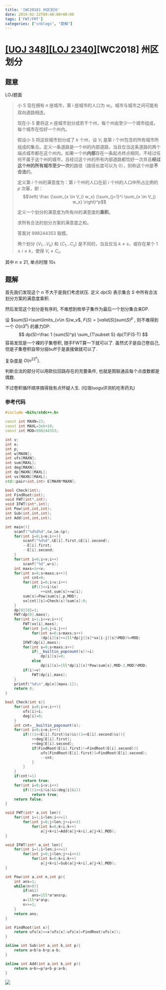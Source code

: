 ```yaml
---
title: '[WC2018] 州区划分'
date: 2019-02-22T09:48:00+00:00
tags: ['FWT/FMT']
categories: ["cnblogs", "题解"]
---
```

# [[UOJ 348]](http://uoj.ac/problem/348)[[LOJ 2340]](https://loj.ac/problem/2340)[WC2018] 州区划分

## 题意

LOJ题面

> 小 S 现在拥有 $n$ 座城市，第 $i$ 座城市的人口为 $w_i$，城市与城市之间可能有双向道路相连。
>
> 现在小 S 要将这 $n$ 座城市划分成若干个州，每个州由至少一个城市组成，每个城市在恰好一个州内。
>
> 假设小 S 将这些城市划分成了 $k$ 个州，设 $V_i$ 是第 $i$ 个州包含的所有城市所组成的集合。定义一条道路是一个州的内部道路，当且仅当这条道路的两个端点城市都在这个州内。如果一个州**内部**存在一条起点终点相同，不经过任何不属于这个州的城市，且经过这个州的所有内部道路都恰好一次并且**经过这个州的所有城市至少一次**的路径（路径长度可以为 $0$），则称这个州是**不合法**的。
>
> 定义第 $i$ 个州的满意度为：第 $i$ 个州的人口在前 $i$ 个州的人口中所占比例的 $p$ 次幂，即：
> $$\left( \frac {\sum_{x \in V_i} w_x} {\sum_{j=1}^i \sum_{x \in V_j} w_x} \right)^p$$
>
> 定义一个划分的满意度为所有州的满意度的**乘积**。
>
> 求所有合法的划分方案的满意度之和。
>
> 答案对 $998244353$ 取模。
>
> 两个划分 $\{V_1 \dots V_k\}$ 和 $\{C_1 \dots C_s\}$ 是不同的，当且仅当 $k \neq s$，或存在某个 $1 \leq i \leq k$，使得 $V_i \neq C_i$。

其中 $n\le 21$, 单点时限 $10\texttt{s}$

## 题解

首先我们发现这个 $n$ 不大于是我们考虑状压. 定义 $dp(S)$ 表示集合 $S$ 中所有合法划分方案的满意度乘积.

然后发现这个划分是有序的, 不难想到枚举子集作为最后一个划分集合来DP.

设 $sum(S)=\sum\limits_{v\in S}w_v$,  $F(S)=[valid (S)]sum(S)^p$ , 则不难得到一个 $O(n3^n)$ 的暴力DP:
$$
dp(S)=\frac 1 {sum(S)^p} \sum_{T\subset S} dp(T)F(S-T)
$$
容易发现是一个裸的子集卷积, 随手FWT算一下就可以了. 虽然式子是自己卷自己, 但是子集卷积自带分层buff于是直接做就可以了.

复杂度是 $O(n^22^n)$.

判断合法的部分可以用欧拉回路存在的充要条件, 也就是图联通且每个点度数都是偶数.

不过卷积循环顺序搞得我有点怀疑人生. (垃圾luogu评测机吃枣药丸)

### 参考代码

```cpp
#include <bits/stdc++.h>

const int MAXN=23;
const int MAXL=3e6+10;
const int MOD=998244353;

int v;
int e;
int p;
int w[MAXN];
int ufs[MAXN];
int sum[MAXL];
int deg[MAXN];
int dp[MAXN][MAXL];
int vx[MAXN][MAXL];
std::pair<int,int> E[MAXN*MAXN];

bool Check(int);
int FindRoot(int);
void FWT(int*,int);
void IFWT(int*,int);
int Pow(int,int,int);
int Sub(int,int,int);
int Add(int,int,int);

int main(){
	scanf("%d%d%d",&v,&e,&p);
	for(int i=0;i<e;i++){
		scanf("%d%d",&E[i].first,&E[i].second);
		--E[i].first;
		--E[i].second;
	}
	for(int i=0;i<v;i++)
		scanf("%d",w+i);
	int maxs=1<<v;
	for(int s=0;s<maxs;s++){
		int cnt=0;
		for(int i=0;i<v;i++)
			if((1<<i)&s)
				++cnt,sum[s]+=w[i];
		sum[s]=Pow(sum[s],p,MOD);
		vx[cnt][s]=Check(s)?sum[s]:0;
	}
	dp[0][0]=1;
	FWT(dp[0],maxs);
	for(int i=1;i<=v;i++){
		FWT(vx[i],maxs);
		for(int j=0;j<i;j++)
			for(int s=0;s<maxs;s++)
				(dp[i][s]+=1ll*dp[j][s]*vx[i-j][s]%MOD)%=MOD;
		IFWT(dp[i],maxs);
		for(int s=0;s<maxs;s++)
			if(__builtin_popcount(s)!=i)
				dp[i][s]=0;
			else
				dp[i][s]=1ll*dp[i][s]*Pow(sum[s],MOD-2,MOD)%MOD;
		if(i!=v)
			FWT(dp[i],maxs);
	}
	printf("%d\n",dp[v][maxs-1]);
	return 0;
}

bool Check(int s){
	for(int i=0;i<v;i++){
		ufs[i]=i;
		deg[i]=0;
	}
	int cnt=__builtin_popcount(s);
	for(int i=0;i<e;i++){
		if(((1<<E[i].first)&s)&&((1<<E[i].second)&s)){
			++deg[E[i].first];
			++deg[E[i].second];
			if(FindRoot(E[i].first)!=FindRoot(E[i].second)){
				ufs[FindRoot(E[i].first)]=FindRoot(E[i].second);
				--cnt;
			}
		}
	}
	if(cnt!=1)
		return true;
	for(int i=0;i<v;i++)
		if(((1<<i)&s)&&(deg[i]&1))
			return true;
	return false;
}

void FWT(int* a,int len){
	for(int i=1;i<len;i<<=1)
		for(int j=0;j<len;j+=i<<1)
			for(int k=0;k<i;k++)
				a[j+k+i]=Add(a[j+k+i],a[j+k],MOD);
}

void IFWT(int* a,int len){
	for(int i=1;i<len;i<<=1)
		for(int j=0;j<len;j+=i<<1)
			for(int k=0;k<i;k++)
				a[j+k+i]=Sub(a[j+k+i],a[j+k],MOD);
}

int Pow(int a,int n,int p){
	int ans=1;
	while(n>0){
		if(n&1)
			ans=1ll*a*ans%p;
		a=1ll*a*a%p;
		n>>=1;
	}
	return ans;
}

int FindRoot(int x){
	return ufs[x]==x?ufs[x]:ufs[x]=FindRoot(ufs[x]);
}

inline int Sub(int a,int b,int p){
	return a<b?a-b+p:a-b;
}

inline int Add(int a,int b,int p){
	return a+b>=p?a+b-p:a+b;
}
```

![](https://example.com/image)
